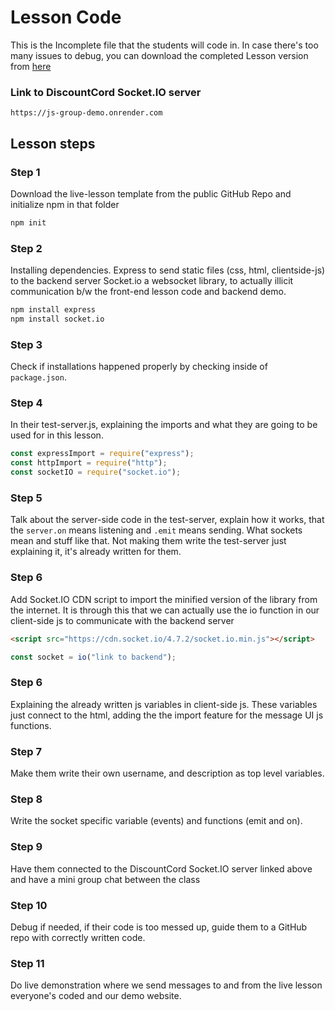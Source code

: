 # Lesson Code

This is the Incomplete file that the students will code in.
In case there's too many issues to debug, you can download the completed Lesson version from [here](https://github.com/blekmus/js-group-lesson)

### Link to DiscountCord Socket.IO server
```
https://js-group-demo.onrender.com
```

## Lesson steps

### Step 1
Download the live-lesson template from the public GitHub Repo and initialize npm in that folder
``` sh
npm init
```

### Step 2 
Installing dependencies.
Express to send static files (css, html, clientside-js) to the backend server
Socket.io a websocket library, to actually illicit communication b/w the front-end lesson code and backend demo.

``` sh
npm install express
npm install socket.io
```

### Step 3
Check if installations happened properly by checking inside of `package.json`.

### Step 4
In their test-server.js, explaining the imports and what they are going to be used for in this lesson.

``` js
const expressImport = require("express");
const httpImport = require("http");
const socketIO = require("socket.io");
```

### Step 5
Talk about the server-side code in the test-server, explain how it works, that the `server.on` means listening and `.emit` means sending. What sockets mean and stuff like that. Not making them write the test-server just explaining it, it's already written for them.

### Step 6
Add Socket.IO CDN script to import the minified version of the library from the internet. It is through this that we can actually use the io function in our client-side js to communicate with the backend server

``` html
<script src="https://cdn.socket.io/4.7.2/socket.io.min.js"></script>
```

``` js
const socket = io("link to backend");
```

### Step 6 
Explaining the already written js variables in client-side js. These variables just connect to the html, adding the the import feature for the message UI js functions.

### Step 7 
Make them write their own username, and description as top level variables.

### Step 8 
Write the socket specific variable (events) and functions (emit and on).

### Step 9
Have them connected to the DiscountCord Socket.IO server linked above and have a mini group chat between the class

### Step 10
Debug if needed, if their code is too messed up, guide them to a GitHub repo with correctly written code.

### Step 11 
Do live demonstration where we send messages to and from the live lesson everyone's coded and our demo website.
